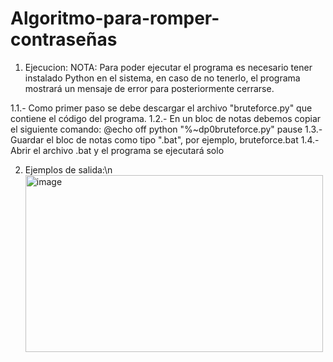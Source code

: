 # Algoritmo-para-romper-contraseñas
1. Ejecucion:
NOTA: Para poder ejecutar el programa es necesario tener instalado Python en el sistema, en caso de no tenerlo, el programa mostrará un mensaje de error para posteriormente cerrarse.

  1.1.- Como primer paso se debe descargar el archivo "bruteforce.py" que contiene el código del programa.
  1.2.- En un bloc de notas debemos copiar el siguiente comando:
         @echo off
         python "%~dp0bruteforce.py"
         pause
  1.3.- Guardar el bloc de notas como tipo ".bat", por ejemplo, bruteforce.bat
  1.4.- Abrir el archivo .bat y el programa se ejecutará solo

2. Ejemplos de salida:\n
   <img width="476" height="283" alt="image" src="https://github.com/user-attachments/assets/e298f64d-07bc-4256-a889-8dd82686398e" />

